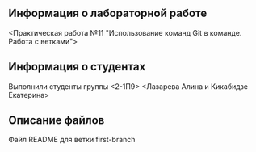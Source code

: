 ## Информация о лабораторной работе

<Практическая работа №11 "Использование команд Git в команде. Работа с ветками">

## Информация о студентах

Выполнили студенты группы <2-1П9>
<Лазарева Алина и Кикабидзе Екатерина>

## Описание файлов

Файл README для ветки first-branch